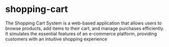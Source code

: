 # shopping-cart
The Shopping Cart System is a web-based application that allows users to browse products, add items to their cart, and manage purchases efficiently. It simulates the essential features of an e-commerce platform, providing customers with an intuitive shopping experience
